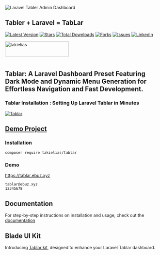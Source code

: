 ![Laravel Tabler Admin Dashboard](https://banners.beyondco.de/Laravel%20Tabler%20Admin%20Dashboard.png?theme=light&packageManager=composer+require&packageName=takielias%2Ftablar&pattern=topography&style=style_1&description=Laravel+%2B+Tabler+%3D+Tablar+%23+Admin+Dashboard+with+Dark+Mode.&md=1&showWatermark=0&fontSize=125px&images=https%3A%2F%2Flaravel.com%2Fimg%2Flogomark.min.svg)

## Tabler + Laravel = TabLar

[![Latest Version](https://img.shields.io/packagist/v/takielias/tablar?color=blue&label=release&style=for-the-badge)](https://packagist.org/packages/takielias/tablar)
[![Stars](https://img.shields.io/github/stars/takielias/tablar?color=rgb%2806%20189%20248%29&label=stars&style=for-the-badge)](https://packagist.org/packages/takielias/tablar)
[![Total Downloads](https://img.shields.io/packagist/dt/takielias/tablar.svg?color=rgb%28249%20115%2022%29&style=for-the-badge)](https://packagist.org/packages/takielias/tablar)
[![Forks](https://img.shields.io/github/forks/takielias/tablar?color=rgb%28134%20115%2022%29&style=for-the-badge)](https://packagist.org/packages/takielias/tablar)
[![Issues](https://img.shields.io/github/issues/takielias/tablar?color=rgb%28134%20239%20128%29&style=for-the-badge)](https://packagist.org/packages/takielias/tablar)
[![Linkedin](https://img.shields.io/badge/-LinkedIn-black.svg?logo=linkedin&color=rgba(235%2068%2050)&style=for-the-badge)](https://linkedin.com/in/takielias)



<a href="https://www.buymeacoffee.com/takielias" target="_blank"> <img align="left" src="https://cdn.buymeacoffee.com/buttons/v2/default-yellow.png" height="50" width="210" alt="takielias" /></a>

<br/>
<br/>

<!-- PROJECT LOGO -->

<p align="center">

<br/> 

## Tablar: A Laravel Dashboard Preset Featuring Dark Mode and Dynamic Menu Generation for Effortless Navigation and Fast Development.

### Tablar Installation : Setting Up Laravel Tablar in Minutes

[![Tablar](https://img.youtube.com/vi/ka26mSdmvIQ/0.jpg)](https://www.youtube.com/watch?v=ka26mSdmvIQ)

## [Demo Project](https://github.com/takielias/tablar-demo-project)

### Installation

```shell
composer require takielias/tablar
```
### Demo

https://tablar.ebuz.xyz

```shell
tablar@ebuz.xyz
12345678
```

## Documentation

For step-by-step instructions on installation and usage, check out the [documentation](https://tablar.ebuz.xyz/docs)

## Blade UI Kit
 Introducing [Tablar kit](https://github.com/takielias/tablar-kit), designed to enhance your Laravel Tablar dashboard.

<!-- MARKDOWN LINKS & IMAGES -->
<!-- https://www.markdownguide.org/basic-syntax/#reference-style-links -->

[contributors-shield]: https://img.shields.io/github/contributors/takielias/tablar.svg?style=flat-square

[contributors-url]: https://github.com/takielias/tablar/graphs/contributors

[forks-shield]: https://img.shields.io/github/forks/takielias/tablar.svg?style=flat-square

[forks-url]: https://github.com/takielias/tablar/network/members

[stars-shield]: https://img.shields.io/github/stars/takielias/tablar.svg?style=flat-square

[stars-url]: https://github.com/takielias/tablar/stargazers

[issues-shield]: https://img.shields.io/github/issues/takielias/tablar.svg?style=flat-square

[issues-url]: https://github.com/takielias/tablar/issues

[license-shield]: https://img.shields.io/github/license/takielias/tablar.svg?style=flat-square

[license-url]: https://github.com/takielias/tablar/blob/master/LICENSE.txt

[linkedin-shield]: https://img.shields.io/badge/-LinkedIn-black.svg?style=flat-square&logo=linkedin&colorB=555

[linkedin-url]: https://linkedin.com/in/takielias

[product-screenshot]: images/screenshot.png

[ico-version]: https://img.shields.io/packagist/v/takielias/tablar.svg?style=flat-square

[ico-downloads]: https://img.shields.io/packagist/dt/takielias/tablar.svg?style=flat-square

[link-packagist]: https://packagist.org/packages/takielias/tablar

[link-downloads]: https://packagist.org/packages/takielias/tablar

[link-author]: https://github.com/takielias
